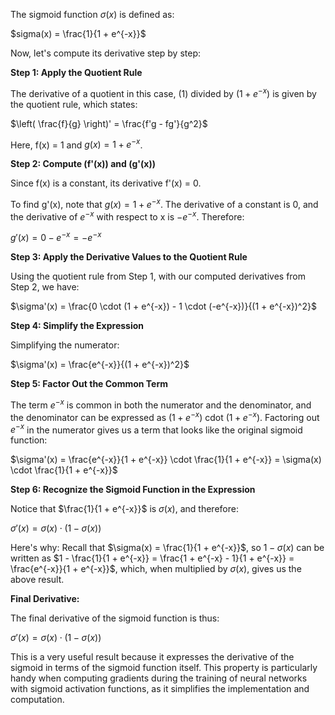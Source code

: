 The sigmoid function $\sigma(x)$ is defined as:

$sigma(x) = \frac{1}{1 + e^{-x}}$

Now, let's compute its derivative step by step:

**Step 1: Apply the Quotient Rule**

The derivative of a quotient in this case, \(1\) divided by $(1 + e^{-x})$ is given by the quotient rule, which states:

$\left( \frac{f}{g} \right)' = \frac{f'g - fg'}{g^2}$

Here, f(x) = 1 and $g(x) = 1 + e^{-x}$.

**Step 2: Compute \(f'(x)\) and \(g'(x)\)**

Since f(x) is a constant, its derivative f'(x) = 0.

To find g'(x), note that $g(x) = 1 + e^{-x}$. The derivative of a constant is 0, and the derivative of $e^{-x}$ with respect to x is $-e^{-x}$. Therefore:

$g'(x) = 0 - e^{-x} = -e^{-x}$

**Step 3: Apply the Derivative Values to the Quotient Rule**

Using the quotient rule from Step 1, with our computed derivatives from Step 2, we have:

$\sigma'(x) = \frac{0 \cdot (1 + e^{-x}) - 1 \cdot (-e^{-x})}{(1 + e^{-x})^2}$

**Step 4: Simplify the Expression**

Simplifying the numerator:

$\sigma'(x) = \frac{e^{-x}}{(1 + e^{-x})^2}$

**Step 5: Factor Out the Common Term**

The term $e^{-x}$ is common in both the numerator and the denominator, and the denominator can be expressed as $(1 + e^{-x})$ cdot $(1 + e^{-x})$. Factoring out $e^{-x}$ in the numerator gives us a term that looks like the original sigmoid function:

$\sigma'(x) = \frac{e^{-x}}{1 + e^{-x}} \cdot \frac{1}{1 + e^{-x}} = \sigma(x) \cdot \frac{1}{1 + e^{-x}}$

**Step 6: Recognize the Sigmoid Function in the Expression**

Notice that $\frac{1}{1 + e^{-x}}$ is $\sigma(x)$, and therefore:

$\sigma'(x) = \sigma(x) \cdot (1 - \sigma(x))$

Here's why: Recall that $\sigma(x) = \frac{1}{1 + e^{-x}}$, so $1 - \sigma(x)$ can be written as $1 - \frac{1}{1 + e^{-x}} = \frac{1 + e^{-x} - 1}{1 + e^{-x}} = \frac{e^{-x}}{1 + e^{-x}}$, which, when multiplied by $\sigma(x)$, gives us the above result.

**Final Derivative:**

The final derivative of the sigmoid function is thus:

$\sigma'(x) = \sigma(x) \cdot (1 - \sigma(x))$

This is a very useful result because it expresses the derivative of the sigmoid in terms of the sigmoid function itself. This property is particularly handy when computing gradients during the training of neural networks with sigmoid activation functions, as it simplifies the implementation and computation.